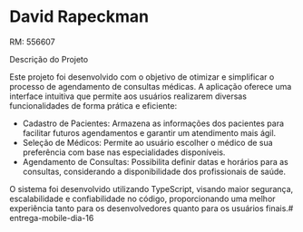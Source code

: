 # David Rapeckman

RM: 556607

Descrição do Projeto

Este projeto foi desenvolvido com o objetivo de otimizar e simplificar o processo de agendamento de consultas médicas. A aplicação oferece uma interface intuitiva que permite aos usuários realizarem diversas funcionalidades de forma prática e eficiente:

- Cadastro de Pacientes: Armazena as informações dos pacientes para facilitar futuros agendamentos e garantir um atendimento mais ágil.
- Seleção de Médicos: Permite ao usuário escolher o médico de sua preferência com base nas especialidades disponíveis.
- Agendamento de Consultas: Possibilita definir datas e horários para as consultas, considerando a disponibilidade dos profissionais de saúde.

O sistema foi desenvolvido utilizando TypeScript, visando maior segurança, escalabilidade e confiabilidade no código, proporcionando uma melhor experiência tanto para os desenvolvedores quanto para os usuários finais.# entrega-mobile-dia-16
